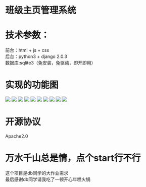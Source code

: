 # 班级主页管理系统
# 技术参数：
前台：html + js + css<br>
后台：python3 + django 2.0.3<br>
数据库:sqlite3（免安装，免驱动，即开即用）<br>
# 实现的功能图
![](https://raw.githubusercontent.com/imu-hupeng/ClassMate/master/images/1.png)
![](https://raw.githubusercontent.com/imu-hupeng/ClassMate/master/images/2.png)
![](https://raw.githubusercontent.com/imu-hupeng/ClassMate/master/images/3.png)
![](https://raw.githubusercontent.com/imu-hupeng/ClassMate/master/images/4.png)
![](https://raw.githubusercontent.com/imu-hupeng/ClassMate/master/images/5.png)
![](https://raw.githubusercontent.com/imu-hupeng/ClassMate/master/images/6.png)
![](https://raw.githubusercontent.com/imu-hupeng/ClassMate/master/images/7.png)
![](https://raw.githubusercontent.com/imu-hupeng/ClassMate/master/images/8.png)
![](https://raw.githubusercontent.com/imu-hupeng/ClassMate/master/images/9.png)
![](https://raw.githubusercontent.com/imu-hupeng/ClassMate/master/images/10.png)
# 开源协议
Apache2.0
# 万水千山总是情，点个start行不行
这个项目是db同学的大作业需求<br>
最后感谢db同学请我吃了一顿开心年糕火锅
